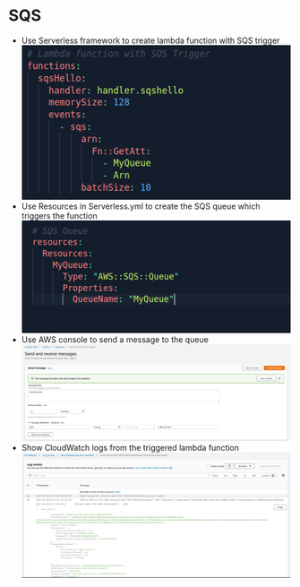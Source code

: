 # SQS

- Use Serverless framework to create lambda function with SQS trigger
[![](https://github.com/x0rCTF/SQS/blob/main/images/trigger.png)](https://github.com/x0rCTF/SQS/blob/main/images/trigger.png)
- Use Resources in Serverless.yml to create the SQS queue which triggers the function
[![](https://github.com/x0rCTF/SQS/blob/main/images/queue.png)](https://github.com/x0rCTF/SQS/blob/main/images/queue.png)
- Use AWS console to send a message to the queue
[![](https://github.com/x0rCTF/SQS/blob/main/images/sendmessage.png)](https://github.com/x0rCTF/SQS/blob/main/images/sendmessage.png)
- Show CloudWatch logs from the triggered lambda function
[![](https://github.com/x0rCTF/SQS/blob/main/images/logs.png)](https://github.com/x0rCTF/SQS/blob/main/images/logs.png)
